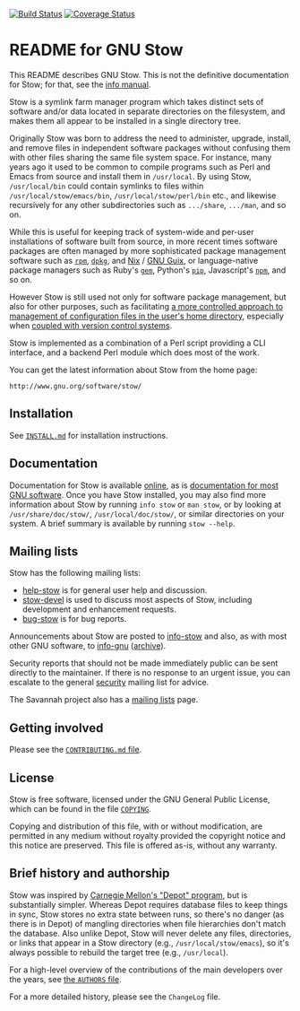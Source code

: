 [![Build Status](https://travis-ci.org/aspiers/stow.svg)](https://travis-ci.org/aspiers/stow)
[![Coverage Status](https://coveralls.io/repos/aspiers/stow/badge.svg?branch=master&service=github)](https://coveralls.io/github/aspiers/stow?branch=master)

README for GNU Stow
===================

This README describes GNU Stow.  This is not the definitive
documentation for Stow; for that, see the [info
manual](https://www.gnu.org/software/stow/manual/).

Stow is a symlink farm manager program which takes distinct sets
of software and/or data located in separate directories on the
filesystem, and makes them all appear to be installed in a single
directory tree.

Originally Stow was born to address the need to administer, upgrade,
install, and remove files in independent software packages without
confusing them with other files sharing the same file system space.
For instance, many years ago it used to be common to compile programs
such as Perl and Emacs from source and install them in `/usr/local`.
By using Stow, `/usr/local/bin` could contain symlinks to files within
`/usr/local/stow/emacs/bin`, `/usr/local/stow/perl/bin` etc., and
likewise recursively for any other subdirectories such as `.../share`,
`.../man`, and so on.

While this is useful for keeping track of system-wide and per-user
installations of software built from source, in more recent times
software packages are often managed by more sophisticated package
management software such as
[`rpm`](https://en.wikipedia.org/wiki/Rpm_(software)),
[`dpkg`](https://en.wikipedia.org/wiki/Dpkg), and
[Nix](https://en.wikipedia.org/wiki/Nix_package_manager) / [GNU
Guix](https://en.wikipedia.org/wiki/GNU_Guix), or language-native
package managers such as Ruby's
[`gem`](https://en.wikipedia.org/wiki/RubyGems), Python's
[`pip`](https://en.wikipedia.org/wiki/Pip_(package_manager)),
Javascript's [`npm`](https://en.wikipedia.org/wiki/Npm_(software)),
and so on.

However Stow is still used not only for software package management,
but also for other purposes, such as facilitating [a more controlled
approach to management of configuration files in the user's home
directory](http://brandon.invergo.net/news/2012-05-26-using-gnu-stow-to-manage-your-dotfiles.html),
especially when [coupled with version control
systems](http://lists.gnu.org/archive/html/info-stow/2011-12/msg00000.html).

Stow is implemented as a combination of a Perl script providing a CLI
interface, and a backend Perl module which does most of the work.

You can get the latest information about Stow from the home page:

    http://www.gnu.org/software/stow/

Installation
------------

See [`INSTALL.md`](INSTALL.md) for installation instructions.

Documentation
-------------

Documentation for Stow is available
[online](https://www.gnu.org/software/stow/manual/), as is
[documentation for most GNU
software](https://www.gnu.org/software/manual/).  Once you have Stow
installed, you may also find more information about Stow by running
`info stow` or `man stow`, or by looking at `/usr/share/doc/stow/`,
`/usr/local/doc/stow/`, or similar directories on your system.  A
brief summary is available by running `stow --help`.

Mailing lists
-------------

Stow has the following mailing lists:

-   [help-stow](https://lists.gnu.org/mailman/listinfo/help-stow) is for
    general user help and discussion.
-   [stow-devel](https://lists.gnu.org/mailman/listinfo/stow-devel) is
    used to discuss most aspects of Stow, including development and
    enhancement requests.
-   [bug-stow](https://lists.gnu.org/mailman/listinfo/bug-stow) is for
    bug reports.

Announcements about Stow are posted to
[info-stow](http://lists.gnu.org/mailman/listinfo/info-stow) and also,
as with most other GNU software, to
[info-gnu](http://lists.gnu.org/mailman/listinfo/info-gnu)
([archive](http://lists.gnu.org/archive/html/info-gnu/)).

Security reports that should not be made immediately public can be
sent directly to the maintainer.  If there is no response to an urgent
issue, you can escalate to the general
[security](http://lists.gnu.org/mailman/listinfo/security) mailing
list for advice.

The Savannah project also has a [mailing
lists](https://savannah.gnu.org/mail/?group=stow) page.

Getting involved
----------------

Please see the [`CONTRIBUTING.md` file](CONTRIBUTING.md).

License
-------

Stow is free software, licensed under the GNU General Public License,
which can be found in the file [`COPYING`](COPYING).

Copying and distribution of this file, with or without modification,
are permitted in any medium without royalty provided the copyright
notice and this notice are preserved.  This file is offered as-is,
without any warranty.

Brief history and authorship
----------------------------

Stow was inspired by [Carnegie Mellon's "Depot" program][depot], but
is substantially simpler.  Whereas Depot requires database files to
keep things in sync, Stow stores no extra state between runs, so
there's no danger (as there is in Depot) of mangling directories when
file hierarchies don't match the database.  Also unlike Depot, Stow
will never delete any files, directories, or links that appear in a
Stow directory (e.g., `/usr/local/stow/emacs`), so it's always
possible to rebuild the target tree (e.g., `/usr/local`).

For a high-level overview of the contributions of the main developers
over the years, see [the `AUTHORS` file](AUTHORS).

For a more detailed history, please see the `ChangeLog` file.

[depot]: https://directory.fsf.org/wiki/Depot
